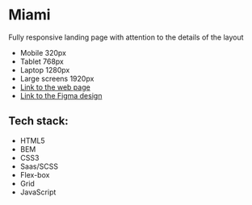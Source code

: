 # Miami
Fully responsive landing page with attention to the details of the layout
- Mobile 320px
- Tablet 768px
- Laptop 1280px
- Large screens 1920px
- [Link to the web page](https://Allrightman.github.io/miami/)
- [Link to the Figma design](https://www.figma.com/file/nHz8bflIwJaWP3P99vKTH5/miami_home_new?node-id=16033%3A3)
## Tech stack:
- HTML5
- BEM
- CSS3
- Saas/SCSS
- Flex-box
- Grid
- JavaScript
